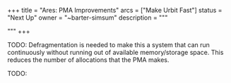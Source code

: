 +++
title = "Ares: PMA Improvements"
arcs = ["Make Urbit Fast"]
status = "Next Up"
owner = "~barter-simsum"
description = """

"""
+++

TODO: Defragmentation is needed to make this a system that can run continuously
without running out of available memory/storage space. This reduces the number
of allocations that the PMA makes.

TODO: 
